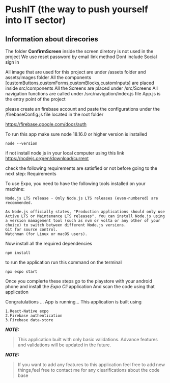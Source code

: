 # PushIT (the way to push yourself into IT sector)

## Information about direcories
The folder **ConfirmScreen** inside the screen diretory is not used in the project
We use reset password by email link method
Dont include Social sign in

All image that are used for this project are under /assets folder and assets/images folder
All the components [customButtons,customForms,customBlocks,customInputs] are placed inside src/components 
All the Screens are placed under /src/Screens
All navigation functions are called under /src/navigation/index.js file
App.js is the entry point of the project

please create an firebase account and paste the configurations under the /firebaseConfig.js file located in the root folder

https://firebase.google.com/docs/auth

To run this app make sure node 18.16.0 or higher version is installed
```
node --version

```
 if not install node js in your local computer using this link
https://nodejs.org/en/download/current

check the following requirements are satisfied or not before going to the next step:
Requirements

To use Expo, you need to have the following tools installed on your machine:

    Node.js LTS release - Only Node.js LTS releases (even-numbered) are recommended.

    As Node.js officially states, "Production applications should only use Active LTS or Maintenance LTS releases". You can install Node.js using a version management tool (such as nvm or volta or any other of your choice) to switch between different Node.js versions.
    Git for source control.
    Watchman (for Linux or macOS users).




Now install all the required dependencies

```
npm install
```

to run the application run this command on the terminal
```
npx expo start
```

Once you complerte these steps go to the playstore with your android phone and install the *Expo Cli* application 
And scan the code using that application

Congratulations ... App is running...
This application is built using 
```
1.React-Native expo
2.Firebase authentication
3.Firebase data-store
```
**_NOTE:_** 
> This application built with only basic validations. Advance features and validations will be updated in the future.

**_NOTE:_** 
> If you want to add any features to this application feel free to add new things,feel free to contact me for any clearifications about the code base
